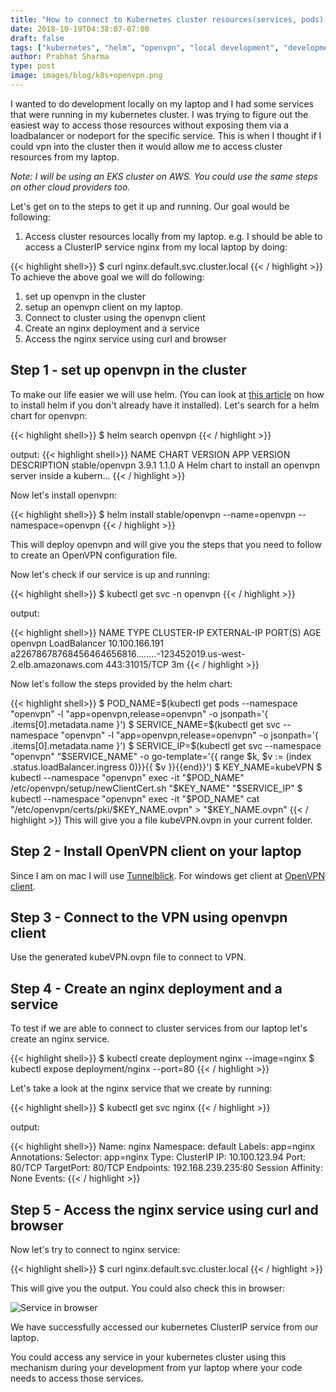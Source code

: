 ```yaml
---
title: "How to connect to Kubernetes cluster resources(services, pods) using OpenVPN for local development"
date: 2018-10-19T04:38:07-07:00
draft: false
tags: ["kubernetes", "helm", "openvpn", "local development", "development workflow", "developer productivity"]
author: Prabhat Sharma
type: post
image: images/blog/k8s+openvpn.png
---
```


I wanted to do development locally on my laptop and I had some services that were running in my kubernetes cluster. I was trying to figure out the easiest way to access those resources without exposing them via a loadbalancer or nodeport for the specific service. This is when I thought if I could vpn into the cluster then it would allow me to access cluster resources from my laptop.

<i>
Note: I will be using an EKS cluster on AWS. You could use the same steps on other cloud providers too.
</i>

Let's get on to the steps to get it up and running. Our goal would be following:

1. Access cluster resources locally from my laptop. e.g. I should be able to access a ClusterIP service nginx from my local laptop by doing:

{{< highlight shell>}}
$ curl nginx.default.svc.cluster.local
{{< / highlight >}}
To achieve the above goal we will do following:

1. set up openvpn in the cluster
1. setup an openvpn client on my laptop.
1. Connect to cluster using the openvpn client
1. Create an nginx deployment and a service
1. Access the nginx service using curl and browser

## Step 1 - set up openvpn in the cluster

To make our life easier we will use helm. (You can look at [this article](/blog/helm-tutorial-the-package-manager-for-kubernetes-part-1/) on how to install helm if you don't already have it installed). Let's search for a helm chart for openvpn:

{{< highlight shell>}}
$ helm search openvpn
{{< / highlight >}}

output:
{{< highlight shell>}}
NAME          	CHART VERSION	APP VERSION	DESCRIPTION
stable/openvpn	3.9.1        	1.1.0      	A Helm chart to install an openvpn server inside a kubern...
{{< / highlight >}}

Now let's install openvpn:

{{< highlight shell>}}
$ helm install stable/openvpn --name=openvpn --namespace=openvpn
{{< / highlight >}}

This will deploy openvpn and will give you the steps that you need to follow to create an OpenVPN configuration file.

Now let's check if our service is up and running:

{{< highlight shell>}}
$ kubectl get svc -n openvpn
{{< / highlight >}}

output:

{{< highlight shell>}}
NAME      TYPE           CLUSTER-IP       EXTERNAL-IP                                                              PORT(S)         AGE
openvpn   LoadBalancer   10.100.166.191   a22678678768456464656816........-123452019.us-west-2.elb.amazonaws.com   443:31015/TCP   3m
{{< / highlight >}}

Now let's follow the steps provided by the helm chart:

{{< highlight shell>}}
$ POD_NAME=$(kubectl get pods --namespace "openvpn" -l "app=openvpn,release=openvpn" -o jsonpath='{ .items[0].metadata.name }')
$ SERVICE_NAME=$(kubectl get svc --namespace "openvpn" -l "app=openvpn,release=openvpn" -o jsonpath='{ .items[0].metadata.name }')
$ SERVICE_IP=$(kubectl get svc --namespace "openvpn" "$SERVICE_NAME" -o go-template='{{ range $k, $v := (index .status.loadBalancer.ingress 0)}}{{ $v }}{{end}}')
$ KEY_NAME=kubeVPN
$ kubectl --namespace "openvpn" exec -it "$POD_NAME" /etc/openvpn/setup/newClientCert.sh "$KEY_NAME" "$SERVICE_IP"
$ kubectl --namespace "openvpn" exec -it "$POD_NAME" cat "/etc/openvpn/certs/pki/$KEY_NAME.ovpn" > "$KEY_NAME.ovpn"
{{< / highlight >}}
This will give you a file kubeVPN.ovpn in your current folder.

## Step 2 - Install OpenVPN client on your laptop
Since I am on mac I will use [Tunnelblick](https://tunnelblick.net/). For windows get client at [OpenVPN client](https://openvpn.net/community-downloads/).

## Step 3 - Connect to the VPN using openvpn client
Use the generated kubeVPN.ovpn file to connect to VPN.

## Step 4 - Create an nginx deployment and a service
To test if we are able to connect to cluster services from our laptop let's create an nginx service.

{{< highlight shell>}}
$ kubectl create deployment nginx --image=nginx
$ kubectl expose deployment/nginx --port=80
{{< / highlight >}}

Let's take a look at the nginx service that we create by running:

{{< highlight shell>}}
$ kubectl get svc nginx
{{< / highlight >}}

output:

{{< highlight shell>}}
Name:              nginx
Namespace:         default
Labels:            app=nginx
Annotations:       <none>
Selector:          app=nginx
Type:              ClusterIP
IP:                10.100.123.94
Port:              <unset>  80/TCP
TargetPort:        80/TCP
Endpoints:         192.168.239.235:80
Session Affinity:  None
Events:            <none>
{{< / highlight >}}

## Step 5 - Access the nginx service using curl and browser
Now let's try to connect to nginx service:

{{< highlight shell>}}
$ curl nginx.default.svc.cluster.local
{{< / highlight >}}

This will give you the output. You could also check this in browser:

![Service in browser](/images/blog/nginx-kube-svc-openvpn-small.png)

We have successfully accessed our kubernetes ClusterIP service from our laptop. 

You could access any service in your kubernetes cluster using this mechanism during your development from yur laptop where your code needs to access those services.
